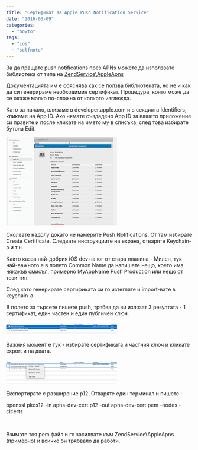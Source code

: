 ```yaml
---
title: "Сертификат за Apple Push Notification Service"
date: "2016-03-09"
categories: 
  - "howto"
tags: 
  - "ios"
  - "selfnote"
---
```


За да пращате push notifications през APNs можете да използвате библиотека от типа на [ZendService\\AppleApns](http://framework.zend.com/manual/current/en/modules/zendservice.apple.apns.html)

Документацията им е обяснява как се ползва библиотеката, но не и как да си генерираме необходимия сертификат. Процедура, която може да се окаже малко по-сложна от колкото изглежда.

Като за начало, влизаме в developer.apple.com и в секцията Identifiers, кликаме на App ID. Ако нямате създадено App ID за вашето приложение си правите и после кликате на името му в списъка, след това избирате бутона Edit.

[![Screen Shot 2016-03-09 at 6.28.16 PM](images/Screen-Shot-2016-03-09-at-6.28.16-PM-300x238.png)](http://hgeorgiev.com/blog/wp-content/uploads/2016/03/Screen-Shot-2016-03-09-at-6.28.16-PM.png)

Сколвате надолу докато не намерите Push Notifications. От там избирате Create Certificate. Следвате инструкциите на екрана, отваряте Keychain-a и т.н.

Както казва най-добрия iOS dev на юг от стара планина - Милен, тук най-важното е в полето Common Name да напишете нещо, което има някакъв смисъл, примерно MyAppName Push Production или нещо от този тип.

След като генерирате сертификата си го изтегляте и import-вате в keychain-a.

В полето за търсете пишете push, трябва да ви излязат 3 резултата - 1 сертификат, един частен и един публичен ключ.

[![Screen Shot 2016-03-09 at 5.42.04 PM](images/Screen-Shot-2016-03-09-at-5.42.04-PM-300x36.png)](http://hgeorgiev.com/blog/wp-content/uploads/2016/03/Screen-Shot-2016-03-09-at-5.42.04-PM.png)

Важния момент е тук - избирате сертификата и частния ключ и кликате export и на двата.

[![Screen Shot 2016-03-09 at 5.40.02 PM](images/Screen-Shot-2016-03-09-at-5.40.02-PM-300x67.png)](http://hgeorgiev.com/blog/wp-content/uploads/2016/03/Screen-Shot-2016-03-09-at-5.40.02-PM.png)

Експортирате с разширение p12. Отваряте един терминал и пишете :

openssl pkcs12 -in apns-dev-cert.p12 -out apns-dev-cert.pem -nodes -clcerts

 

Взимате тоя pem файл и го засилвате към ZendService\\AppleApns (примерно) и всичко би трябвало да работи.
